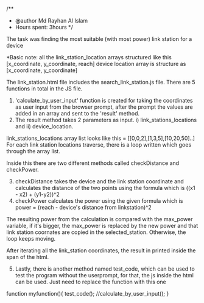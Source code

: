 /**
 * @author Md Rayhan Al Islam
 * Hours spent: 3hours
 */

The task was finding the most suitable (with most power) link station for a device

*Basic note:
all the link_station_location arrays structured like this [x_coordinate, y_coordinate, reach]
device location array is structure as [x_coordinate, y_coordinate]

The link_station.html file includes the search_link_station.js file. There are 5 functions in total in the JS file.

1. 'calculate_by_user_input' function is created for taking the coordinates as user input from the browser prompt, after the prompt the values are added in an array and sent to the 'result' method. 
2. The result method takes 2 parameters as input. i) link_stations_locations and ii) device_location. 

link_stations_locations array list looks like this = [[0,0,2],[1,3,5],[10,20,50]..]
For each link station locations traverse, there is a loop written which goes through the array list.

Inside this there are two different methods called checkDistance and checkPower.

3. checkDistance takes the device and the link station coordinate and calculates the distance of the two points using the formula which is ((x1 - x2) + (y1-y2))^2
4. checkPower calculates the power using the given formula which is power = (reach - device's distance from linkstation)^2

The resulting power from the calculation is compared with the max_power variable, if it's bigger, the max_power is replaced by the new power and that link station coornates are copied in the selected_station. Otherwise, the loop keeps moving.

After iterating all the link_station coordinates, the result in printed inside the span of the html.

5. Lastly, there is another method named test_code, which can be used to test the program without the userprompt, for that, the js inside the html can be used. Just need to replace the function with this one

function myfunction(){
		test_code();
		//calculate_by_user_input();
	}


